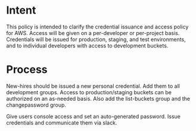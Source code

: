 # Intent

This policy is intended to clarify the credential issuance and access policy for AWS.  Access will be given on a per-developer or per-project basis.  Credentials will be issued for production, staging, and test environments, and to individual developers with access to development buckets.

# Process

New-hires should be issued a new personal credential.  Add them to all development groups.  Access to production/staging buckets can be authorized on an as-needed basis. Also add the list-buckets group and the changepassword group.

Give users console access and set an auto-generated password.  Issue credentials and communicate them via slack.
